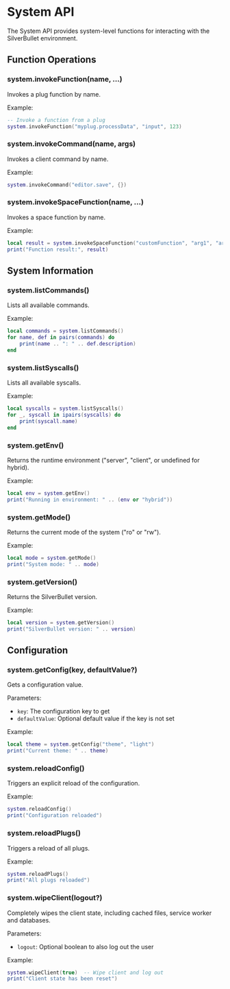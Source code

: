 # System API

The System API provides system-level functions for interacting with the SilverBullet environment.

## Function Operations

### system.invokeFunction(name, ...)
Invokes a plug function by name.

Example:
```lua
-- Invoke a function from a plug
system.invokeFunction("myplug.processData", "input", 123)
```

### system.invokeCommand(name, args)
Invokes a client command by name.

Example:
```lua
system.invokeCommand("editor.save", {})
```

### system.invokeSpaceFunction(name, ...)
Invokes a space function by name.

Example:
```lua
local result = system.invokeSpaceFunction("customFunction", "arg1", "arg2")
print("Function result:", result)
```

## System Information

### system.listCommands()
Lists all available commands.

Example:
```lua
local commands = system.listCommands()
for name, def in pairs(commands) do
    print(name .. ": " .. def.description)
end
```

### system.listSyscalls()
Lists all available syscalls.

Example:
```lua
local syscalls = system.listSyscalls()
for _, syscall in ipairs(syscalls) do
    print(syscall.name)
end
```

### system.getEnv()
Returns the runtime environment ("server", "client", or undefined for hybrid).

Example:
```lua
local env = system.getEnv()
print("Running in environment: " .. (env or "hybrid"))
```

### system.getMode()
Returns the current mode of the system ("ro" or "rw").

Example:
```lua
local mode = system.getMode()
print("System mode: " .. mode)
```

### system.getVersion()
Returns the SilverBullet version.

Example:
```lua
local version = system.getVersion()
print("SilverBullet version: " .. version)
```

## Configuration

### system.getConfig(key, defaultValue?)
Gets a configuration value.

Parameters:
- `key`: The configuration key to get
- `defaultValue`: Optional default value if the key is not set

Example:
```lua
local theme = system.getConfig("theme", "light")
print("Current theme: " .. theme)
```

### system.reloadConfig()
Triggers an explicit reload of the configuration.

Example:
```lua
system.reloadConfig()
print("Configuration reloaded")
```

### system.reloadPlugs()
Triggers a reload of all plugs.

Example:
```lua
system.reloadPlugs()
print("All plugs reloaded")
```

### system.wipeClient(logout?)
Completely wipes the client state, including cached files, service worker and databases.

Parameters:
- `logout`: Optional boolean to also log out the user

Example:
```lua
system.wipeClient(true)  -- Wipe client and log out
print("Client state has been reset")
```
